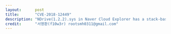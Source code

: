 ```yaml
---
layout:      post
title:       "CVE-2018-12449"
description: "NDrive(1.2.2).sys in Naver Cloud Explorer has a stack-based buffer overflow, which allows attackers to cause a denial of service when reading data from IOCTL handle."
credit:      "서명환(f10w3r) rootsmh0311@gmail.com"
---
```

